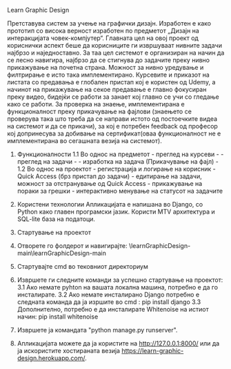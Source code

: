 Learn Graphic Design

Претставува систем за учење на графички дизајн. Изработен е како прототип со висока верност изработен по предметот „Дизајн на интеракцијата човек-компјутер“.
Главната цел на овој проект од кориснички аспект беше да корисниците ги извршуваат нивните задачи најбрзо и наједноставно.
За таа цел системот е организиран на начин да се лесно навигира, најбрзо да се стигнува до задачите преку нивно прикажување на почетна страна. Можност за нивно 
уредување и филтрирање е исто така имплементирано. Курсевите и приказот на листата со предавања е глобален пристап кој е користен од Udemy, а начинот на прикажување
на секое предавање е главно фокусиран преку видео, бидејќи се работи за занает кој главно се учи со гледање како се работи. 
За проверка на знаење, имплементирана е функционалност преку прикачување на фајлови (знаењето се проверува така што треба да се направи истото од постоечките видеа на
системот и да се прикачи), за кој е потребен feedback од професор кој допринесува за добивање на сертификат(оваа функционалност не е имплементирана 
во сегашната везија на системот).

1. Функционалности
        1.1 Во однос на предметот
        - преглед на курсеви
        - 
        - преглед на задачи
        - 
        - изработка на задача (Прикачување на фајл)
        - 
        1.2 Во однос на проектот
        - регистрација и логирање на корисник 
        - Quick Access (брз пристап до задачи)
        - едитирање на задачи, можност за отстранување од Quick Access
        - прикажување на пораки за грешки 
        - интерактивно менување на статусот на задачите
        
2. Користени технологии
Апликацијата е напишана во Django, со Python како главен програмски јазик. Користи MTV архитектура и SQL-lite база на податоци.
3. Стартување на проектот
1.	Отворете го фолдерот и навигирајте: 
\learnGraphicDesign-main\learnGraphicDesign-main

2.	Стартувајте cmd во тековниот директориум

3.	Извршете ги следните команди за успешно стартување на проектот: 
3.1 Ако немате pyhton на вашата локална машина, потребно е да го инсталирате.
3.2 Aко немате инсталирано Django потребно е следната команда да ја изршите во cmd : 
 pip install django
3.3 Дополнително, потребно е да инсталирате Whitenoisе на истиот начин:
pip install whitenoise
4.	Извршете ја командата "python manage.py runserver".

5.	Апликацијата можете да ја користите на http://127.0.0.1:8000/ или да ја искористите хостираната везија https://learn-graphic-design.herokuapp.com/. 

        
